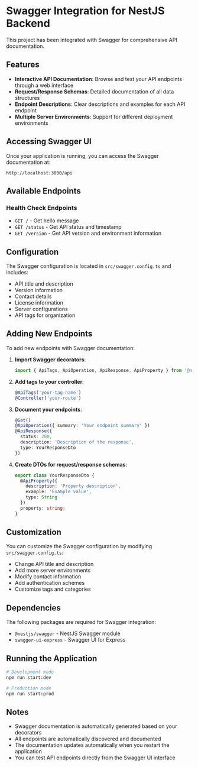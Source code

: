 # Swagger Integration for NestJS Backend

This project has been integrated with Swagger for comprehensive API documentation.

## Features

- **Interactive API Documentation**: Browse and test your API endpoints through a web interface
- **Request/Response Schemas**: Detailed documentation of all data structures
- **Endpoint Descriptions**: Clear descriptions and examples for each API endpoint
- **Multiple Server Environments**: Support for different deployment environments

## Accessing Swagger UI

Once your application is running, you can access the Swagger documentation at:

```
http://localhost:3000/api
```

## Available Endpoints

### Health Check Endpoints

- `GET /` - Get hello message
- `GET /status` - Get API status and timestamp
- `GET /version` - Get API version and environment information

## Configuration

The Swagger configuration is located in `src/swagger.config.ts` and includes:

- API title and description
- Version information
- Contact details
- License information
- Server configurations
- API tags for organization

## Adding New Endpoints

To add new endpoints with Swagger documentation:

1. **Import Swagger decorators**:
   ```typescript
   import { ApiTags, ApiOperation, ApiResponse, ApiProperty } from '@nestjs/swagger';
   ```

2. **Add tags to your controller**:
   ```typescript
   @ApiTags('your-tag-name')
   @Controller('your-route')
   ```

3. **Document your endpoints**:
   ```typescript
   @Get()
   @ApiOperation({ summary: 'Your endpoint summary' })
   @ApiResponse({ 
     status: 200, 
     description: 'Description of the response',
     type: YourResponseDto
   })
   ```

4. **Create DTOs for request/response schemas**:
   ```typescript
   export class YourResponseDto {
     @ApiProperty({
       description: 'Property description',
       example: 'Example value',
       type: String
     })
     property: string;
   }
   ```

## Customization

You can customize the Swagger configuration by modifying `src/swagger.config.ts`:

- Change API title and description
- Add more server environments
- Modify contact information
- Add authentication schemes
- Customize tags and categories

## Dependencies

The following packages are required for Swagger integration:

- `@nestjs/swagger` - NestJS Swagger module
- `swagger-ui-express` - Swagger UI for Express

## Running the Application

```bash
# Development mode
npm run start:dev

# Production mode
npm run start:prod
```

## Notes

- Swagger documentation is automatically generated based on your decorators
- All endpoints are automatically discovered and documented
- The documentation updates automatically when you restart the application
- You can test API endpoints directly from the Swagger UI interface
